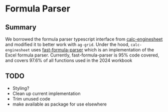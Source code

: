# Formula Parser

## Summary

We borrowed the formula parser typescript interface from [calc-enginesheet](https://github.com/iddan/calc-enginesheet) and modified it to better work with `ag-grid`. Under the hood, `calc-enginesheet` uses [fast-formula-parser](https://github.com/iddan/fast-formula-parser) which is an implementation of the Excel formula parser. Currently, fast-formula-parser is 95% code covered, and covers 97.6% of all functions used in the 2024 workbook

## TODO

- Styling?
- Clean up current implementation
- Trim unused code
- make available as package for use elsewhere
